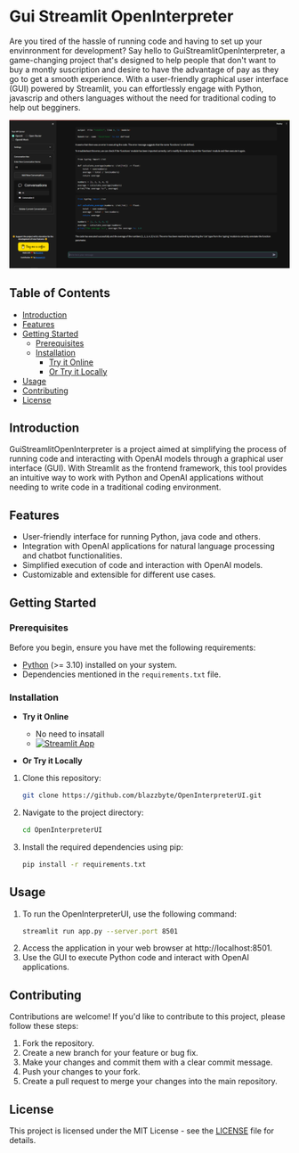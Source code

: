 # Gui Streamlit OpenInterpreter
Are you tired of the hassle of running code and having to set up your envinronment for development? Say hello to GuiStreamlitOpenInterpreter, a game-changing project that's designed to help people that don't want to buy a montly suscription and desire to have the advantage of pay as they go to get a smooth experience. With a user-friendly graphical user interface (GUI) powered by Streamlit, you can effortlessly engage with Python, javascrip and others languages without the need for traditional coding to help out begginers.

[![Streamlit UI](./public/oi-web.png)](https://openinterpreter.streamlit.app/)

## Table of Contents

- [Introduction](#introduction)
- [Features](#features)
- [Getting Started](#getting-started)
  - [Prerequisites](#prerequisites)
  - [Installation](#installation)
    - [Try it Online](#try-it-online)
    - [Or Try it Locally](#or-try-it-locally)
- [Usage](#usage)
- [Contributing](#contributing)
- [License](#license)

## Introduction

GuiStreamlitOpenInterpreter is a project aimed at simplifying the process of running code and interacting with OpenAI models through a graphical user interface (GUI). With Streamlit as the frontend framework, this tool provides an intuitive way to work with Python and OpenAI applications without needing to write code in a traditional coding environment.

## Features

- User-friendly interface for running Python, java code and others.
- Integration with OpenAI applications for natural language processing and chatbot functionalities.
- Simplified execution of code and interaction with OpenAI models.
- Customizable and extensible for different use cases.

## Getting Started

### Prerequisites

Before you begin, ensure you have met the following requirements:

- [Python](https://www.python.org/) (>= 3.10) installed on your system.
- Dependencies mentioned in the `requirements.txt` file.

### Installation
- **Try it Online**
  
  - No need to insatall
  - [![Streamlit App](https://static.streamlit.io/badges/streamlit_badge_black_white.svg)](https://openinterpreter.streamlit.app/)
- **Or Try it Locally**

1. Clone this repository:

   ```bash
   git clone https://github.com/blazzbyte/OpenInterpreterUI.git
   ```

2. Navigate to the project directory:

    ```bash
    cd OpenInterpreterUI
    ```

3. Install the required dependencies using pip:

    ```bash
    pip install -r requirements.txt
    ```

## Usage

1. To run the OpenInterpreterUI, use the following command:
    ```bash
    streamlit run app.py --server.port 8501
    ```
2. Access the application in your web browser at http://localhost:8501.
3. Use the GUI to execute Python code and interact with OpenAI applications.

## Contributing

Contributions are welcome! If you'd like to contribute to this project, please follow these steps:
1. Fork the repository.
2. Create a new branch for your feature or bug fix.
3. Make your changes and commit them with a clear commit message.
4. Push your changes to your fork.
5. Create a pull request to merge your changes into the main repository.

## License

This project is licensed under the MIT License - see the [LICENSE](LICENSE) file for details.
